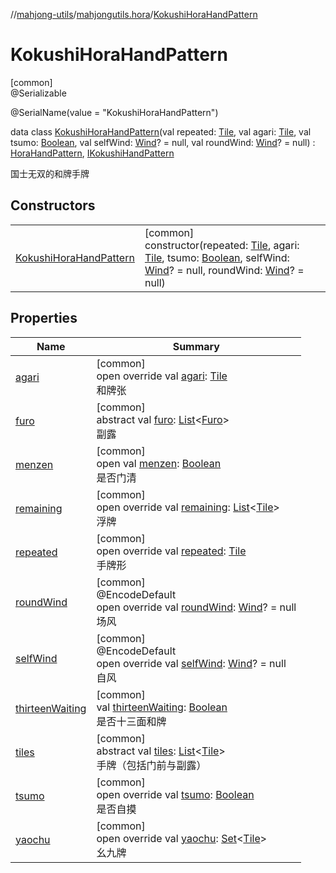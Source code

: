 //[mahjong-utils](../../../index.md)/[mahjongutils.hora](../index.md)/[KokushiHoraHandPattern](index.md)

# KokushiHoraHandPattern

[common]\
@Serializable

@SerialName(value = &quot;KokushiHoraHandPattern&quot;)

data class [KokushiHoraHandPattern](index.md)(val repeated: [Tile](../../mahjongutils.models/-tile/index.md), val agari: [Tile](../../mahjongutils.models/-tile/index.md), val tsumo: [Boolean](https://kotlinlang.org/api/latest/jvm/stdlib/kotlin-stdlib/kotlin/-boolean/index.html), val selfWind: [Wind](../../mahjongutils.models/-wind/index.md)? = null, val roundWind: [Wind](../../mahjongutils.models/-wind/index.md)? = null) : [HoraHandPattern](../-hora-hand-pattern/index.md), [IKokushiHandPattern](../../mahjongutils.models.hand/-i-kokushi-hand-pattern/index.md)

国士无双的和牌手牌

## Constructors

| | |
|---|---|
| [KokushiHoraHandPattern](-kokushi-hora-hand-pattern.md) | [common]<br>constructor(repeated: [Tile](../../mahjongutils.models/-tile/index.md), agari: [Tile](../../mahjongutils.models/-tile/index.md), tsumo: [Boolean](https://kotlinlang.org/api/latest/jvm/stdlib/kotlin-stdlib/kotlin/-boolean/index.html), selfWind: [Wind](../../mahjongutils.models/-wind/index.md)? = null, roundWind: [Wind](../../mahjongutils.models/-wind/index.md)? = null) |

## Properties

| Name | Summary |
|---|---|
| [agari](agari.md) | [common]<br>open override val [agari](agari.md): [Tile](../../mahjongutils.models/-tile/index.md)<br>和牌张 |
| [furo](../../mahjongutils.models.hand/-i-has-furo/furo.md) | [common]<br>abstract val [furo](../../mahjongutils.models.hand/-i-has-furo/furo.md): [List](https://kotlinlang.org/api/latest/jvm/stdlib/kotlin-stdlib/kotlin.collections/-list/index.html)&lt;[Furo](../../mahjongutils.models/-furo/index.md)&gt;<br>副露 |
| [menzen](../../mahjongutils.models.hand/-i-has-furo/menzen.md) | [common]<br>open val [menzen](../../mahjongutils.models.hand/-i-has-furo/menzen.md): [Boolean](https://kotlinlang.org/api/latest/jvm/stdlib/kotlin-stdlib/kotlin/-boolean/index.html)<br>是否门清 |
| [remaining](remaining.md) | [common]<br>open override val [remaining](remaining.md): [List](https://kotlinlang.org/api/latest/jvm/stdlib/kotlin-stdlib/kotlin.collections/-list/index.html)&lt;[Tile](../../mahjongutils.models/-tile/index.md)&gt;<br>浮牌 |
| [repeated](repeated.md) | [common]<br>open override val [repeated](repeated.md): [Tile](../../mahjongutils.models/-tile/index.md)<br>手牌形 |
| [roundWind](round-wind.md) | [common]<br>@EncodeDefault<br>open override val [roundWind](round-wind.md): [Wind](../../mahjongutils.models/-wind/index.md)? = null<br>场风 |
| [selfWind](self-wind.md) | [common]<br>@EncodeDefault<br>open override val [selfWind](self-wind.md): [Wind](../../mahjongutils.models/-wind/index.md)? = null<br>自风 |
| [thirteenWaiting](thirteen-waiting.md) | [common]<br>val [thirteenWaiting](thirteen-waiting.md): [Boolean](https://kotlinlang.org/api/latest/jvm/stdlib/kotlin-stdlib/kotlin/-boolean/index.html)<br>是否十三面和牌 |
| [tiles](../../mahjongutils.models.hand/-hand-pattern/tiles.md) | [common]<br>abstract val [tiles](../../mahjongutils.models.hand/-hand-pattern/tiles.md): [List](https://kotlinlang.org/api/latest/jvm/stdlib/kotlin-stdlib/kotlin.collections/-list/index.html)&lt;[Tile](../../mahjongutils.models/-tile/index.md)&gt;<br>手牌（包括门前与副露） |
| [tsumo](tsumo.md) | [common]<br>open override val [tsumo](tsumo.md): [Boolean](https://kotlinlang.org/api/latest/jvm/stdlib/kotlin-stdlib/kotlin/-boolean/index.html)<br>是否自摸 |
| [yaochu](yaochu.md) | [common]<br>open override val [yaochu](yaochu.md): [Set](https://kotlinlang.org/api/latest/jvm/stdlib/kotlin-stdlib/kotlin.collections/-set/index.html)&lt;[Tile](../../mahjongutils.models/-tile/index.md)&gt;<br>幺九牌 |
